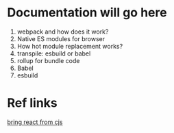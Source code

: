 # Documentation will go here
1. webpack and how does it work?
2. Native ES modules for browser
3. How hot module replacement works?
4. transpile: esbuild or babel
5. rollup for bundle code
6. Babel
7. esbuild


# Ref links
[bring react from cjs](https://unpkg.com/react@18.3.0-canary-ee68446ff-20231115/umd/react.development.js)